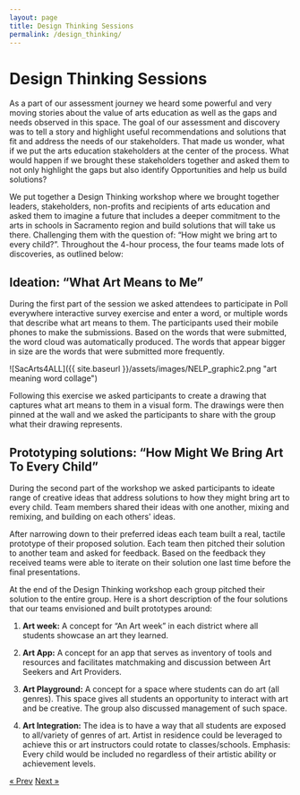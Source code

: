```yaml
---
layout: page
title: Design Thinking Sessions
permalink: /design_thinking/
---
```

# Design Thinking Sessions

As a part of our assessment journey we heard some powerful and very moving stories about the
value of arts education as well as the gaps and needs observed in this space. The goal of our
assessment and discovery was to tell a story and highlight useful recommendations and solutions
that fit and address the needs of our stakeholders. That made us wonder, what if we put the arts
education stakeholders at the center of the process. What would happen if we brought these
stakeholders together and asked them to not only highlight the gaps but also identify
Opportunities and help us build solutions?

We put together a Design Thinking workshop where we brought together leaders, stakeholders,
non-profits and recipients of arts education and asked them to imagine a future that includes a
deeper commitment to the arts in schools in Sacramento region and build solutions that will take
us there. Challenging them with the question of: “How might we bring art to every child?”.
Throughout the 4-hour process, the four teams made lots of discoveries, as outlined below: 

## Ideation: “What Art Means to Me”
During the first part of the session we asked attendees to participate in Poll everywhere
interactive survey exercise and enter a word, or multiple words that describe what art means to
them. The participants used their mobile phones to make the submissions. Based on the words
that were submitted, the word cloud was automatically produced. The words that appear bigger
in size are the words that were submitted more frequently. 

![SacArts4ALL]({{ site.baseurl }}/assets/images/NELP_graphic2.png "art meaning word collage")

Following this exercise we asked participants to create a drawing that captures what art means to
them in a visual form. The drawings were then pinned at the wall and we asked the participants
to share with the group what their drawing represents.

## Prototyping solutions: “How Might We Bring Art To Every Child”
During the second part of the workshop we asked participants to ideate range of creative ideas
that address solutions to how they might bring art to every child. Team members shared their
ideas with one another, mixing and remixing, and building on each others' ideas.

After narrowing down to their preferred ideas each team built a real, tactile prototype of their
proposed solution. Each team then pitched their solution to another team and asked for feedback.
Based on the feedback they received teams were able to iterate on their solution one last time
before the final presentations. 

At the end of the Design Thinking workshop each group pitched their solution to the entire
group. Here is a short description of the four solutions that our teams envisioned and built
prototypes around:

1. **Art week:** A concept for “An Art week” in each district where all students showcase an art
they learned.

2. **Art App:** A concept for an app that serves as inventory of tools and resources and facilitates
matchmaking and discussion between Art Seekers and Art Providers.

3. **Art Playground:** A concept for a space where students can do art (all genres). This space
gives all students an opportunity to interact with art and be creative. The group also discussed
management of such space.

4. **Art Integration:** The idea is to have a way that all students are exposed to all/variety of
genres of art. Artist in residence could be leveraged to achieve this or art instructors could rotate
to classes/schools. Emphasis: Every child would be included no regardless of their artistic ability
or achievement levels.



<!-- Pagination -->
<div class="pagination">
  <a class="pagination-item older" href="{{ site.baseurl }}/non_profits_survey">&laquo; Prev</a>
  <a class="pagination-item newer" href="{{ site.baseurl }}/recommendations">Next &raquo;</a>
</div>

